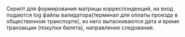 Скрипт для формирования матрицы корреспонденций, на вход подаются log файлы валидатора(терминал для оплаты проезда в общественном транспорте), из него вытаскиваются дата и время транзакции (покупки билета), направление следования. 
